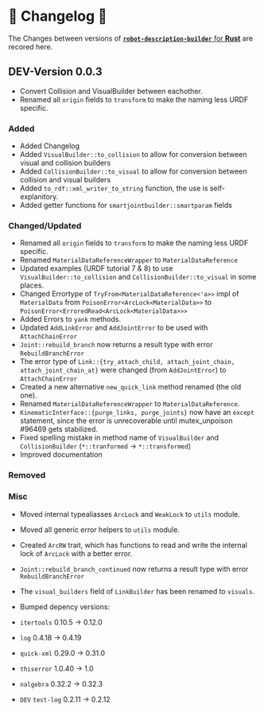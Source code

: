 # 🦀 Changelog 🦀
The Changes between versions of [<b>`robot-description-builder`</b> for <b>Rust</b>](https://github.com/SuperJappie08/robot-description-builder/tree/master/robot-description-builder#robot-description-builder-) are recored here.

## DEV-Version 0.0.3
- Convert Collision and VisualBuilder between eachother.
- Renamed all `origin` fields to `transform` to make the naming less URDF specific.

### Added
- Added Changelog
- Added `VisualBuilder::to_collision` to allow for conversion between visual and collision builders
- Added `CollisionBuilder::to_visual` to allow for conversion between collision and visual builders
- Added `to_rdf::xml_writer_to_string` function, the use is self-explanitory.
- Added getter functions for `smartjointbuilder::smartparam` fields

### Changed/Updated
- Renamed all `origin` fields to `transform` to make the naming less URDF specific.
- Renamed `MaterialDataReferenceWrapper` to `MaterialDataReference`
- Updated examples (URDF tutorial 7 & 8) to use `VisualBuilder::to_collision` and `CollisionBuilder::to_visual` in some places.
- Changed Errortype of `TryFrom<MaterialDataReference<'a>>` impl of `MaterialData` from `PoisonError<ArcLock<MaterialData>>` to `PoisonError<ErroredRead<ArcLock<MaterialData>>>`
- Added Errors to `yank` methods.
- Updated `AddLinkError` and `AddJointError` to be used with `AttachChainError`
- `Joint::rebuild_branch` now returns a result type with error `RebuildBranchError`
- The error type of `Link::{try_attach_child, attach_joint_chain, attach_joint_chain_at}` were changed (from `AddJointError`) to `AttachChainError`
- Created a new alternative `new_quick_link` method renamed (the old one). 
- Renamed `MaterialDataReferenceWrapper` to `MaterialDataReference`.
- `KinematicInterface::{purge_links, purge_joints}` now have an `except` statement, since the error is unrecoverable until mutex_unpoison #96469 gets stabilized.
- Fixed spelling mistake in method name of `VisualBuilder` and `CollisionBuilder` (`*::tranformed` -> `*::transformed`)
- Improved documentation

### Removed
### Misc
- Moved internal typealiasses `ArcLock` and `WeakLock` to `utils` module.
- Moved all generic error helpers to `utils` module.
- Created `ArcRW` trait, which has functions to read and write the internal lock of `ArcLock` with a better error. 
- `Joint::rebuild_branch_continued` now returns a result type with error `RebuildBranchError`
- The `visual_builders` field of `LinkBuilder` has been renamed to `visuals`.


- Bumped depency versions:
 - `itertools` 0.10.5 -> 0.12.0
 - `log` 0.4.18 -> 0.4.19 
 - `quick-xml` 0.29.0 -> 0.31.0
 - `thiserror` 1.0.40 -> 1.0
 - `nalgebra` 0.32.2 -> 0.32.3
 - `DEV` `test-log` 0.2.11 -> 0.2.12
